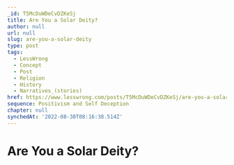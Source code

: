 ```yaml
---
_id: T5McDuWDeCvDZKeSj
title: Are You a Solar Deity?
author: null
url: null
slug: are-you-a-solar-deity
type: post
tags:
  - LessWrong
  - Concept
  - Post
  - Religion
  - History
  - Narratives_(stories)
href: https://www.lesswrong.com/posts/T5McDuWDeCvDZKeSj/are-you-a-solar-deity
sequence: Positivism and Self Deception
chapter: null
synchedAt: '2022-08-30T08:16:38.514Z'
---
```


# Are You a Solar Deity?
